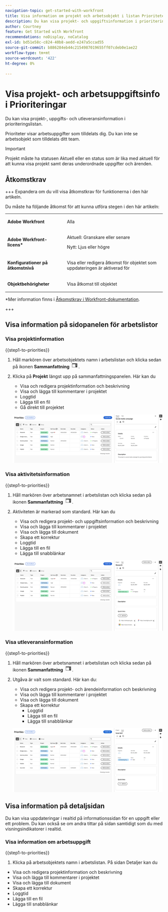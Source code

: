 ```yaml
---
navigation-topic: get-started-with-workfront
title: Visa information om projekt och arbetsobjekt i listan Prioriteter
description: Du kan visa projekt- och uppgiftsinformation i prioriteringslistan.
author: Courtney
feature: Get Started with Workfront
recommendations: noDisplay, noCatalog
exl-id: bd51e58c-c824-40b8-aedd-e247a5ccad55
source-git-commit: b886284eb44c2154987019655ff07cdeb0e1ae22
workflow-type: tm+mt
source-wordcount: '422'
ht-degree: 0%

---
```


# Visa projekt- och arbetsuppgiftsinfo i Prioriteringar

Du kan visa projekt-, uppgifts- och utleveransinformation i prioriteringslistan.

Prioriteter visar arbetsuppgifter som tilldelats dig. Du kan inte se arbetsobjekt som tilldelats ditt team.

>[!IMPORTANT]
>
>Projekt måste ha statusen Aktuell eller en status som är lika med aktuell för att kunna visa projekt samt deras underordnade uppgifter och ärenden.


## Åtkomstkrav

+++ Expandera om du vill visa åtkomstkrav för funktionerna i den här artikeln.

Du måste ha följande åtkomst för att kunna utföra stegen i den här artikeln:

<table style="table-layout:auto"> 
 <col> 
 </col> 
 <col> 
 </col> 
 <tbody> 
  <tr> 
   <td role="rowheader"><strong>Adobe Workfront</strong></td> 
   <td> <p>Alla</p> </td> 
  </tr> 
  <tr> 
   <td role="rowheader"><strong>Adobe Workfront-licens*</strong></td> 
   <td> 
   <p>Aktuell: Granskare eller senare</p>
   <p>Nytt: Ljus eller högre</p> 
   </td> 
  </tr> 
  <tr> 
   <td role="rowheader"><strong>Konfigurationer på åtkomstnivå</strong></td> 
   <td> <p>Visa eller redigera åtkomst för objektet som uppdateringen är aktiverad för</p></td> 
  </tr> 
  <tr> 
   <td role="rowheader"><strong>Objektbehörigheter</strong></td> 
   <td> <p>Visa åtkomst till objektet</p></td> 
  </tr> 
 </tbody> 
</table>

*Mer information finns i [Åtkomstkrav i Workfront-dokumentation](/help/quicksilver/administration-and-setup/add-users/access-levels-and-object-permissions/access-level-requirements-in-documentation.md).

+++

## Visa information på sidopanelen för arbetslistor

### Visa projektinformation

{{step1-to-priorities}}

1. Håll markören över arbetsobjektets namn i arbetslistan och klicka sedan på ikonen **Sammanfattning** ![Öppna sammanfattningsikonen](assets/summary-icon.png).
1. Klicka på **Projekt** längst upp på sammanfattningspanelen. Här kan du
   * Visa och redigera projektinformation och beskrivning
   * Visa och lägga till kommentarer i projektet
   * Loggtid
   * Lägga till en fil
   * Gå direkt till projektet

   ![projektinformation](assets/project-details-new.png)

### Visa aktivitetsinformation

{{step1-to-priorities}}

1. Håll markören över arbetsnamnet i arbetslistan och klicka sedan på ikonen **Sammanfattning** ![öppna sammanfattningsikonen](assets/summary-icon.png).
1. Aktiviteten är markerad som standard. Här kan du
   * Visa och redigera projekt- och uppgiftsinformation och beskrivning
   * Visa och lägga till kommentarer i projektet
   * Visa och lägga till dokument
   * Skapa ett korrektur
   * Loggtid
   * Lägga till en fil
   * Lägga till snabblänkar


   ![aktivitetsinformation](assets/task-details-new.png)

### Visa utleveransinformation

{{step1-to-priorities}}

1. Håll markören över arbetsnamnet i arbetslistan och klicka sedan på ikonen **Sammanfattning** ![öppna sammanfattningsikonen](assets/summary-icon.png).

1. Utgåva är valt som standard. Här kan du:
   * Visa och redigera projekt- och ärendeinformation och beskrivning
   * Visa och lägga till kommentarer i projektet
   * Visa och lägga till dokument
   * Skapa ett korrektur
      * Loggtid
      * Lägga till en fil
      * Lägga till snabblänkar

   ![probleminformation](assets/issue-details.png)

## Visa information på detaljsidan

Du kan visa uppdateringar i realtid på informationssidan för en uppgift eller ett problem. Du kan också se om andra tittar på sidan samtidigt som du med visningsindikatorer i realtid.

### Visa information om arbetsuppgift

{{step1-to-priorities}}

1. Klicka på arbetsobjektets namn i arbetslistan. På sidan Detaljer kan du

* Visa och redigera projektinformation och beskrivning
* Visa och lägga till kommentarer i projektet
* Visa och lägga till dokument
* Skapa ett korrektur
* Loggtid
* Lägga till en fil
* Lägga till snabblänkar

<!-- screenshot for prod-->
